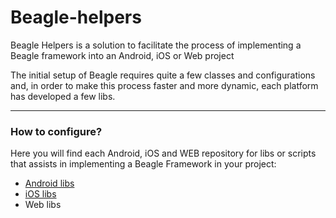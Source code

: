 # Beagle-helpers

Beagle Helpers is a solution to facilitate the process of implementing a Beagle framework 
into an Android, iOS or Web project

The initial setup of Beagle requires quite a few classes and configurations and, in order to make this process 
faster and more dynamic, each platform has developed a few libs.

<hr>

### How to configure?
Here you will find each Android, iOS and WEB repository for libs or scripts that assists in implementing 
a Beagle Framework in your project:

* [Android libs](https://github.com/ZupIT/beagle-helpers/tree/main/android)
* [iOS libs](https://github.com/ZupIT/beagle-helpers/tree/main/iOS)
* Web libs
